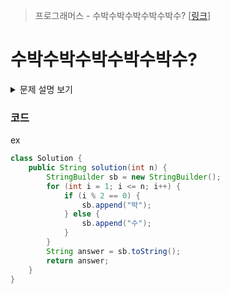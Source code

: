> 프로그래머스 - 수박수박수박수박수박수? [[링크](https://school.programmers.co.kr/learn/courses/30/lessons/12922)]

# 수박수박수박수박수박수?

<details markdown="1">
<summary>문제 설명 보기</summary>
<img src="https://user-images.githubusercontent.com/86038910/185838081-3ccd2b5a-2b8f-4e6b-883f-d64d93f4b62d.png">
</details>

### 코드
ex
```java
class Solution {
    public String solution(int n) {
        StringBuilder sb = new StringBuilder();
        for (int i = 1; i <= n; i++) {
            if (i % 2 == 0) {
                sb.append("박");
            } else {
                sb.append("수");
            }
        }
        String answer = sb.toString();
        return answer;
    }
}
```
